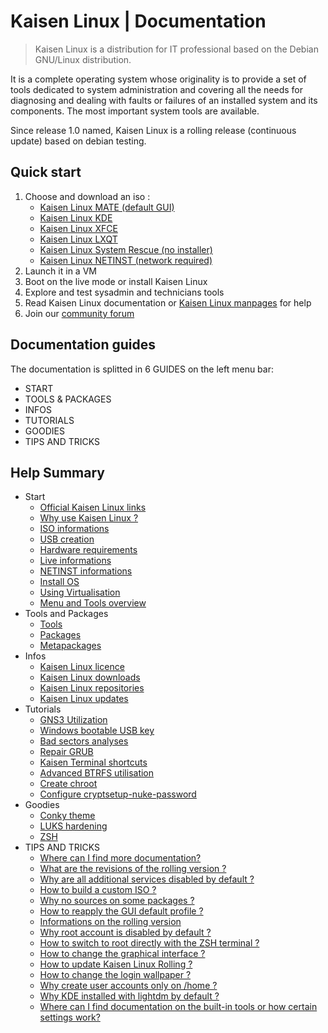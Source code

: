 # Kaisen Linux | Documentation

> Kaisen Linux is a distribution for IT professional based on the Debian GNU/Linux distribution.   

It is a complete operating system whose originality is to provide a set of tools dedicated to system administration and covering all the needs for diagnosing and dealing with faults or failures of an installed system and its components. The most important system tools are available.   

Since release 1.0 named, Kaisen Linux is a rolling release (continuous update) based on debian testing. 

## Quick start

1. Choose and download an iso :
    - [Kaisen Linux MATE (default GUI)](https://iso.kaisenlinux.org/rolling/kaisenlinuxrolling2.2-amd64-MATE.iso)
    - [Kaisen Linux KDE](https://iso.kaisenlinux.org/rolling/kaisenlinuxrolling2.2-amd64-KDE.iso)
    - [Kaisen Linux XFCE](https://iso.kaisenlinux.org/rolling/kaisenlinuxrolling2.2-amd64-XFCE.iso)
    - [Kaisen Linux LXQT](https://iso.kaisenlinux.org/rolling/kaisenlinuxrolling2.2-amd64-LXQT.iso)
    - [Kaisen Linux System Rescue (no installer)](https://iso.kaisenlinux.org/rolling/kaisenlinuxrolling2.2-amd64-SR.iso)
    - [Kaisen Linux NETINST (network required)](https://iso.kaisenlinux.org/rolling/kaisenlinuxrolling2.2-amd64-NETINST.iso)
2. Launch it in a VM
3. Boot on the live mode or install Kaisen Linux
4. Explore and test sysadmin and technicians tools
5. Read Kaisen Linux documentation or [Kaisen Linux manpages](https://kaisenlinux.org/manpages/) for help
6. Join our [community forum](https://forum.kaisenlinux.org)

## Documentation guides

The documentation is splitted in 6 GUIDES on the left menu bar:
- START
- TOOLS & PACKAGES
- INFOS
- TUTORIALS
- GOODIES
- TIPS AND TRICKS

## Help Summary 

- Start
    - [Official Kaisen Linux links](links.html)
    - [Why use Kaisen Linux ?](why.html)
    - [ISO informations](variant.html)
    - [USB creation](usb.html)
    - [Hardware requirements](hardware.html)
    - [Live informations](live.html)
    - [NETINST informations](netinst.html)
    - [Install OS](install.html)
    - [Using Virtualisation](virtualisation.html)
    - [Menu and Tools overview](menu.html)
- Tools and Packages
    - [Tools](tools.html)
    - [Packages](packages.html)
    - [Metapackages](metapackages.html)
- Infos
    - [Kaisen Linux licence](licence.html)
    - [Kaisen Linux downloads](download.html)
    - [Kaisen Linux repositories](repo.html)
    - [Kaisen Linux updates](update.html)
- Tutorials
    - [GNS3 Utilization](gns3-utilization.html)
    - [Windows bootable USB key](windows-bootable-usb-key.html)
    - [Bad sectors analyses](bad-sectors-analyses.html)
    - [Repair GRUB](grub-repair.html)
    - [Kaisen Terminal shortcuts](terminal-shortcuts.html)
    - [Advanced BTRFS utilisation](advanced-btrfs-utilisation.html)
    - [Create chroot](create-chroot.html)
    - [Configure cryptsetup-nuke-password](configure-cryptsetup-nuke.html)
- Goodies
    - [Conky theme](kaisen-conky.html)
    - [LUKS hardening](cryptsetup-nuke-password.html)
    - [ZSH](zsh.html)
- TIPS AND TRICKS        
    - [Where can I find more documentation?](where-can-i-find-more-documentation.html)
    - [What are the revisions of the rolling version ?](what-are-the-revisions-of-the-rolling-version.html)
    - [Why are all additional services disabled by default ?](why-are-all-additional-services-disabled-by-default.html)
    - [How to build a custom ISO ?](how-to-build-custom-iso.html)
    - [Why no sources on some packages ?](why-no-source-on-some-packages.html)
    - [How to reapply the GUI default profile ?](how-to-reapply-the-gui-default-profile.html)
    - [Informations on the rolling version](informations-on-rolling-version.html)
    - [Why root account is disabled by default ?](why-root-account-is-disabled.html)
    - [How to switch to root directly with the ZSH terminal ?](how-to-switch-to-root-directly-with-zsh.html)
    - [How to change the graphical interface ?](how-to-change-graphical-interface.html)
    - [How to update Kaisen Linux Rolling ?](update-kaisen-linux-rolling.html)
    - [How to change the login wallpaper ?](how-to-change-login-wallpaper.html)
    - [Why create user accounts only on /home ?](why-create-user-accounts-only-on-home.html)
    - [Why KDE installed with lightdm by default ?](why-kde-installed-with-lightdm-by-default.html)
    - [Where can I find documentation on the built-in tools or how certain settings work?](where-can-i-find-documentation-on-the-built-in-tools-or-how-certain-settings-work.html)
